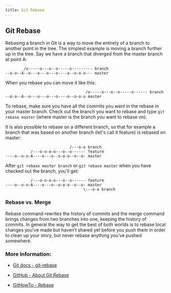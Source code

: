 ```yaml
---
title: Git Rebase
---
```

## Git Rebase

Rebasing a branch in Git is a way to move the entirety of a branch to another point in the tree. The simplest example is moving a branch further up in the tree. Say we have a branch that diverged from the master branch at point A:

            /o-----o---o--o-----o--------- branch
    --o-o--A--o---o---o---o----o--o-o-o--- master

When you rebase you can move it like this: 

                                       /o-----o---o--o-----o------ branch
    --o-o--A--o---o---o---o----o--o-o-o master

To rebase, make sure you have all the commits you want in the rebase in your master branch. Check out the branch you want to rebase and type `git rebase master` (where master is the branch you want to rebase on). 

It is also possible to rebase on a different branch, so that for example a branch that was based on another branch (let's call it feature) is rebased on master: 

                                /---o-o branch
               /---o-o-o-o---o--o------ feature
    ----o--o-o-A----o---o--o-o-o--o--o- master

After `git rebase master branch` or `git rebase master` when you have checked out the branch, you'll get:

                                
               /---o-o-o-o---o--o------ feature
    ----o--o-o-A----o---o--o-o-o--o--o- master
                                      \---o-o branch
### Rebase vs. Merge
Rebase command rewrites the history of commits and the merge command brings changes from two branches into one, keeping the history of commits. In general the way to get the best of both worlds is to rebase local changes you’ve made but haven’t shared yet before you push them in order to clean up your story, but never rebase anything you’ve pushed somewhere.

### More Information:

+ [Git docs - git-rebase](https://git-scm.com/docs/git-rebase)
  
+ [GitHub - About Git Rebase](https://help.github.com/articles/about-git-rebase/)

+ [GitHowTo - Rebase](https://githowto.com/rebasing)
